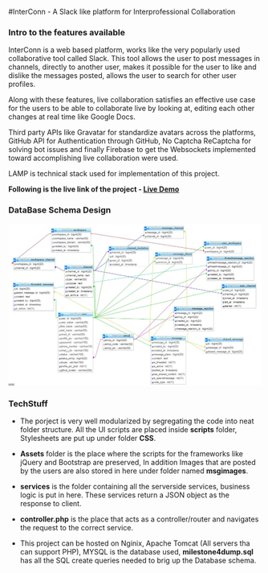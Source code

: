 #InterConn - A Slack like platform for Interprofessional Collaboration

### Intro to the features available 

InterConn is a web based platform, works like the very popularly used collaborative tool called Slack. This tool allows the user to post messages in channels, directly to another user, makes it possible for the user to like and dislike the messages posted, allows the user to search for other user profiles. 

Along with these features, live collaboration satisfies an effective use case for the users to be able to collaborate live by looking at, editing each other changes at real time like Google Docs. 

Third party APIs like Gravatar for standardize avatars across the platforms, GitHub API for Authentication through GitHub, No Captcha ReCaptcha for solving bot issues and finally Firebase to get the Websockets implemented toward accomplishing live collaboration were used. 

LAMP is technical stack used for implementation of this project.

**Following is the live link of the project - [Live Demo](http://qav2.cs.odu.edu/rohila/WebProgramming-CS518/index.php)**

### DataBase Schema Design
![DB Schema Design](FinalDBDesign.JPG)

### TechStuff
* The porject is very well modularized by segregating the code into neat folder structure. All the UI scripts are placed inside **scripts** folder, Stylesheets are put up under folder **CSS**.

* **Assets** folder is the place where the scripts for the frameworks like jQuery and Bootstrap are preserved, In addition Images that are posted by the users are also stored in here under folder named **msgimages**.

* **services** is the folder containing all the serverside services, business logic is put in here. These services return a JSON object as the response to client.

* **controller.php** is the place that acts as a controller/router and navigates the request to the correct service.

* This project can be hosted on Nginix, Apache Tomcat (All servers tha can support PHP), MYSQL is the database used, **milestone4dump.sql** has all the SQL create queries needed to brig up the Database schema.


